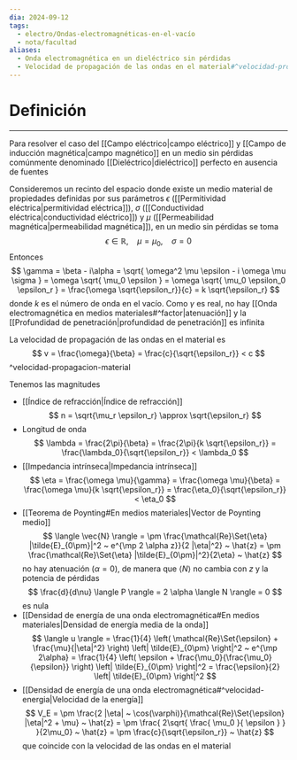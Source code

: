 ```yaml
---
dia: 2024-09-12
tags:
  - electro/Ondas-electromagnéticas-en-el-vacío
  - nota/facultad
aliases:
  - Onda electromagnética en un dieléctrico sin pérdidas
  - Velocidad de propagación de las ondas en el material#^velocidad-propagacion-material
---
```

# Definición
---
Para resolver el caso del [[Campo eléctrico|campo eléctrico]] y [[Campo de inducción magnética|campo magnético]] en un medio sin pérdidas comúnmente denominado [[Dieléctrico|dieléctrico]] perfecto en ausencia de fuentes

Consideremos un recinto del espacio donde existe un medio material de propiedades definidas por sus parámetros $\epsilon$ ([[Permitividad eléctrica|permitividad eléctrica]]), $\sigma$ ([[Conductividad eléctrica|conductividad eléctrico]]) y $\mu$ ([[Permeabilidad magnética|permeabilidad magnética]]), en un medio sin pérdidas se toma $$ \epsilon \in \mathbb{R}, ~~~~ \mu = \mu_0, ~~~~ \sigma = 0 $$
Entonces $$ \gamma = \beta - i\alpha = \sqrt{ \omega^2 \mu \epsilon - i \omega \mu \sigma } = \omega \sqrt{ \mu_0 \epsilon } = \omega \sqrt{ \mu_0 \epsilon_0 \epsilon_r } = \frac{\omega \sqrt{\epsilon_r}}{c} = k \sqrt{\epsilon_r} $$ donde $k$ es el número de onda en el vacío. Como $\gamma$ es real, no hay [[Onda electromagnética en medios materiales#^factor|atenuación]] y la [[Profundidad de penetración|profundidad de penetración]] es infinita

La velocidad de propagación de las ondas en el material es $$ v = \frac{\omega}{\beta} = \frac{c}{\sqrt{\epsilon_r}} < c $$ ^velocidad-propagacion-material

Tenemos las magnitudes 
* [[Índice de refracción|Índice de refracción]] $$ n = \sqrt{\mu_r \epsilon_r} \approx \sqrt{\epsilon_r} $$
* Longitud de onda $$ \lambda = \frac{2\pi}{\beta} = \frac{2\pi}{k \sqrt{\epsilon_r}} = \frac{\lambda_0}{\sqrt{\epsilon_r}} < \lambda_0 $$
* [[Impedancia intrínseca|Impedancia intrínseca]] $$ \eta = \frac{\omega \mu}{\gamma} = \frac{\omega \mu}{\beta} = \frac{\omega \mu}{k \sqrt{\epsilon_r}} = \frac{\eta_0}{\sqrt{\epsilon_r}} < \eta_0 $$
* [[Teorema de Poynting#En medios materiales|Vector de Poynting medio]] $$ \langle \vec{N} \rangle = \pm \frac{\mathcal{Re}\Set{\eta} |\tilde{E}_{0\pm}|^2 ~ e^{\mp 2 \alpha z}}{2 |\eta|^2} ~ \hat{z} = \pm \frac{\mathcal{Re}\Set{\eta} |\tilde{E}_{0\pm}|^2}{2\eta} ~ \hat{z} $$ no hay atenuación ($\alpha = 0$), de manera que $\langle N \rangle$ no cambia con $z$ y la potencia de pérdidas $$ \frac{d}{d\nu} \langle P \rangle = 2 \alpha \langle N \rangle = 0 $$ es nula
* [[Densidad de energía de una onda electromagnética#En medios materiales|Densidad de energía media de la onda]] $$ \langle u \rangle = \frac{1}{4} \left( \mathcal{Re}\Set{\epsilon} + \frac{\mu}{|\eta|^2} \right) \left| \tilde{E}_{0\pm} \right|^2 ~ e^{\mp 2\alpha} = \frac{1}{4} \left( \epsilon + \frac{\mu_0}{\frac{\mu_0}{\epsilon}} \right) \left| \tilde{E}_{0\pm} \right|^2 = \frac{\epsilon}{2} \left| \tilde{E}_{0\pm} \right|^2 $$
* [[Densidad de energía de una onda electromagnética#^velocidad-energia|Velocidad de la energía]] $$ V_E = \pm \frac{2 |\eta| ~ \cos(\varphi)}{\mathcal{Re}\Set{\epsilon} |\eta|^2 + \mu} ~ \hat{z} = \pm \frac{ 2\sqrt{ \frac{ \mu_0 }{ \epsilon } } }{2\mu_0} ~ \hat{z} = \pm \frac{c}{\sqrt{\epsilon_r}} ~ \hat{z} $$ que coincide con la velocidad de las ondas en el material
